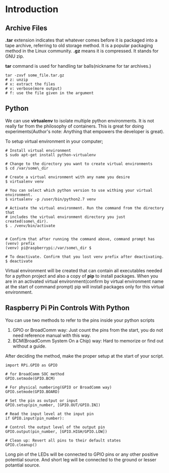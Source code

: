 # Introduction

## Archive Files

**.tar** extension indicates that whatever comes before it is packaged into a
tape archive, referring to old storage method. It is a popular packaging method
in the Linux community. **.gz** means it is compressed. It stands for GNU zip.

**tar** command is used for handling tar balls(nickname for tar archives.)
```
tar -zxvf some_file.tar.gz
# z: unzip 
# x: extract the files
# v: verbose(more output)
# f: use the file given in the argument
```

## Python

We can use **virtualenv** to isolate multiple python environments. It is not 
really far from the philosophy of containers. This is great for doing 
experiments(Author's note: Anything that empowers the developer is great).

To setup virtual environment in your computer;

```
# Install virtual environment
$ sudo apt-get install python-virtualenv

# Change to the directory you want to create virtual environments
$ cd /var/some\_dir

# Create a virtual environment with any name you desire
$ virtualenv venv

# You can select which python version to use withing your virtual environment.
$ virtualenv -p /user/bin/python2.7 venv

# Activate the virtual environment. Run the command from the directory that 
# includes the virtual environment directory you just created(some\_dir).
$ . /venv/bin/activate


# Confirm that after running the command above, command prompt has (venv) prefix
(venv) pi@raspberrypi:/var/some\_dir $ 

# To deactivate. Confirm that you lost venv prefix after deactivating.
$ deactivate
```

Virtual environment will be created that can contain all executables needed for
a python project and also a copy of **pip** to install packages. When you are 
in an activated virtual environment(confirm by virtual environment name at the 
start of command prompt) pip will install packages only for this virtual 
environment.

## Raspberry Pi Pin Controls With Python

You can use two methods to refer to the pins inside your python scripts

1. GPIO or BroadComm way: Just count the pins from the start, you do not need
reference manual with this way.
2. BCM(BroadComm System On a Chip) way: Hard to memorize or find out without a
guide.

After deciding the method, make the proper setup at the start of your script.
```
import RPi.GPIO as GPIO

# for BroadComm SOC method
GPIO.setmode(GPIO.BCM)

# For physical numbering(GPIO or BroadComm way)
GPIO.setmode(GPIO.BOARD)

# Set the pin as output or input
GPIO.setup(pin_number, [GPIO.OUT/GPIO.IN])

# Read the input level at the input pin
if GPIO.input(pin_number):

# Control the output level of the output pin
GPIO.output(pin_number, [GPIO.HIGH/GPIO.LOW])

# Clean up: Revert all pins to their default states
GPIO.cleanup()
```

Long pin of the LEDs will be connected to GPIO pins or any other positive 
potential source. And short leg will be connected to the ground or lesser
potantial source.


